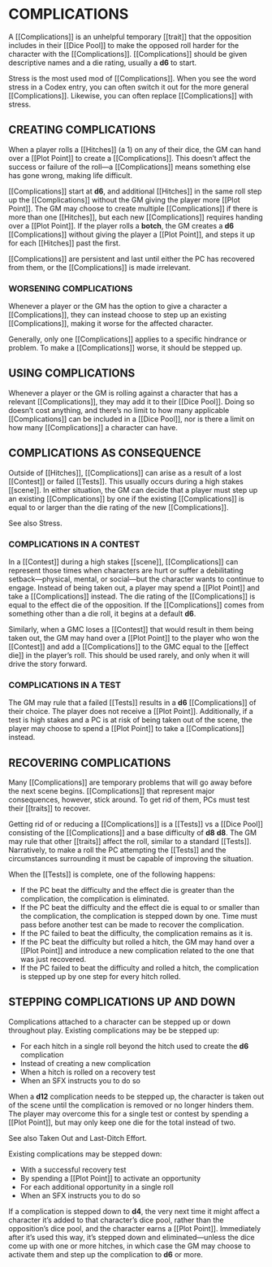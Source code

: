# COMPLICATIONS
A [[Complications]] is an unhelpful temporary [[trait]] that the opposition includes in their [[Dice Pool]] to make the opposed roll harder for the character with the [[Complications]]. [[Complications]] should be given descriptive names and a die rating, usually a **d6** to start.

Stress is the most used mod of [[Complications]]. When you see the word stress in a Codex entry, you can often switch it out for the more general [[Complications]]. Likewise, you can often replace [[Complications]] with stress.

## CREATING COMPLICATIONS
When a player rolls a [[Hitches]] (a 1) on any of their dice, the GM can hand over a [[Plot Point]] to create a [[Complications]]. This doesn’t affect the success or failure of the roll—a [[Complications]] means something else has gone wrong, making life difficult.

[[Complications]] start at **d6**, and additional [[Hitches]] in the same roll step up the [[Complications]] without the GM giving the player more [[Plot Point]]. The GM may choose to create multiple [[Complications]] if there is more than one [[Hitches]], but each new [[Complications]] requires handing over a [[Plot Point]]. If the player rolls a **botch**, the GM creates a **d6** [[Complications]] without giving the player a [[Plot Point]], and steps it up for each [[Hitches]] past the first.

[[Complications]] are persistent and last until either the PC has recovered from them, or the [[Complications]] is made irrelevant.

### WORSENING COMPLICATIONS
Whenever a player or the GM has the option to give a character a [[Complications]], they can instead choose to step up an existing [[Complications]], making it worse for the affected character.

Generally, only one [[Complications]] applies to a specific hindrance or problem. To make a [[Complications]] worse, it should be stepped up.

## USING COMPLICATIONS
Whenever a player or the GM is rolling against a character that has a relevant [[Complications]], they may add it to their [[Dice Pool]]. Doing so doesn’t cost anything, and there’s no limit to how many applicable [[Complications]] can be included in a [[Dice Pool]], nor is there a limit on how many [[Complications]] a character can have.

## COMPLICATIONS AS CONSEQUENCE
Outside of [[Hitches]], [[Complications]] can arise as a result of a lost [[Contest]] or failed [[Tests]]. This usually occurs during a high stakes [[scene]]. In either situation, the GM can decide that a player must step up an existing [[Complications]] by one if the existing [[Complications]] is equal to or larger than the die rating of the new [[Complications]].

See also Stress.

### COMPLICATIONS IN A CONTEST
In a [[Contest]] during a high stakes [[scene]], [[Complications]] can represent those times when characters are hurt or suffer a debilitating setback—physical, mental, or social—but the character wants to continue to engage. Instead of being taken out, a player may spend a [[Plot Point]] and take a [[Complications]] instead. The die rating of the [[Complications]] is equal to the effect die of the opposition. If the [[Complications]] comes from something other than a die roll, it begins at a default **d6**.

Similarly, when a GMC loses a [[Contest]] that would result in them being taken out, the GM may hand over a [[Plot Point]] to the player who won the [[Contest]] and add a [[Complications]] to the GMC equal to the [[effect die]] in the player’s roll. This should be used rarely, and only when it will drive the story forward.

### COMPLICATIONS IN A TEST
The GM may rule that a failed [[Tests]] results in a **d6** [[Complications]] of their choice. The player does not receive a [[Plot Point]]. Additionally, if a test is high stakes and a PC is at risk of being taken out of the scene, the player may choose to spend a [[Plot Point]] to take a [[Complications]] instead.

## RECOVERING COMPLICATIONS
Many [[Complications]] are temporary problems that will go away before the next scene begins. [[Complications]] that represent major consequences, however, stick around. To get rid of them, PCs must test their [[traits]] to recover.

Getting rid of or reducing a [[Complications]] is a [[Tests]] vs a [[Dice Pool]] consisting of the [[Complications]] and a base difficulty of **d8** **d8**. The GM may rule that other [[traits]] affect the roll, similar to a standard [[Tests]]. Narratively, to make a roll the PC attempting the [[Tests]] and the circumstances surrounding it must be capable of improving the situation.

When the [[Tests]] is complete, one of the following happens:

- If the PC beat the difficulty and the effect die is greater than the complication, the complication is eliminated.
- If the PC beat the difficulty and the effect die is equal to or smaller than the complication, the complication is stepped down by one. Time must pass before another test can be made to recover the complication.
- If the PC failed to beat the difficulty, the complication remains as it is.
- If the PC beat the difficulty but rolled a hitch, the GM may hand over a [[Plot Point]] and introduce a new complication related to the one that was just recovered.
- If the PC failed to beat the difficulty and rolled a hitch, the complication is stepped up by one step for every hitch rolled.

## STEPPING COMPLICATIONS UP AND DOWN
Complications attached to a character can be stepped up or down throughout play.
Existing complications may be be stepped up:

- For each hitch in a single roll beyond the hitch used to create the **d6** complication
- Instead of creating a new complication
- When a hitch is rolled on a recovery test
- When an SFX instructs you to do so

When a **d12** complication needs to be stepped up, the character is taken out of the scene until the complication is removed or no longer hinders them. The player may overcome this for a single test or contest by spending a [[Plot Point]], but may only keep one die for the total instead of two.

See also Taken Out and Last-Ditch Effort.

Existing complications may be stepped down:

- With a successful recovery test
- By spending a [[Plot Point]] to activate an opportunity
- For each additional opportunity in a single roll
- When an SFX instructs you to do so

If a complication is stepped down to **d4**, the very next time it might affect a character it’s added to that character’s dice pool, rather than the opposition’s dice pool, and the character earns a [[Plot Point]]. Immediately after it’s used this way, it’s stepped down and eliminated—unless the dice come up with one or more hitches, in which case the GM may choose to activate them and step up the complication to **d6** or more.
